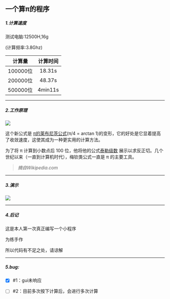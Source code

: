 ## 一个算π的程序

##### 1.计算速度

测试电脑:12500H,16g

(计算频率:3.8Ghz)

|  计算量  | 计算时间 |
| :------: | :------: |
| 100000位 |  18.31s  |
| 200000位 |  48.37s  |
| 500000位 | 4min11s  |



------

##### 2.工作原理

![](https://github.com/from901/from_pai_calculator/blob/main/ba362ff207097dc35ca873f9a16bcda21a96b278.svg)

这个新公式是 [π的莱布尼茨公式](https://zh.wikipedia.org/wiki/Π的莱布尼茨公式)(π/4 = arctan 1)的变形，它的好处是它显着提高了收敛速度，这使其成为一种更实用的计算方法。

为了将 π 计算到小数点后 100 位，他将他的公式[泰勒级数](https://zh.wikipedia.org/wiki/泰勒级数) 展示以求反正切。几个世纪以来（一直到计算机时代），梅钦类公式一直是 π 的主要工具。

> *摘自Wikipedia.com*

------

##### **3.演示**

![](https://github.com/from901/from_pai_calculator/blob/main/1705543401078%2000_00_00-00_00_30.gif)

------

##### 4.后记

这是本人第一次真正编写一个小程序

为练手作

所以代码有不足之处，请谅解

------



##### 5.bug:

- [x] #1：gui未响应

- [ ] #2：目前多次按下计算后，会进行多次计算